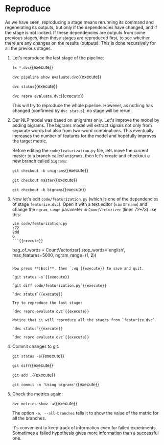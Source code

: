 # Reproduce

As we have seen, reproducing a stage means rerunning its command and
regenerating its outputs, but only if the dependencies have changed,
and if the stage is not locked. If these dependencies are outputs from
some previous stages, then those stages are reproduced first, to see
whether there are any changes on the results (outputs). This is done
recursively for all the previous stages.

1. Let's reproduce the last stage of the pipeline:

   `ls *.dvc`{{execute}}
   
   `dvc pipeline show evaluate.dvc`{{execute}}
   
   `dvc status`{{execute}}

   `dvc repro evaluate.dvc`{{execute}}
   
   This will try to reproduce the whole pipeline. However, as nothing
   has changed (confirmed by `dvc status`), no stage will be rerun.
   
2. Our NLP model was based on unigrams only. Let's improve the model
   by adding bigrams. The bigrams model will extract signals not only
   from separate words but also from two-word combinations. This
   eventually increases the number of features for the model and
   hopefully improves the target metric.
   
   Before editing the `code/featurization.py` file, lets move the
   current master to a branch called `unigrams`, then let's create and
   checkout a new branch called `bigrams`:
   
   `git checkout -b unigrams`{{execute}}
   
   `git checkout master`{{execute}}
   
   `git checkout -b bigrams`{{execute}}

3. Now let's edit `code/featurization.py` (which is one of the
   dependencies of stage `featurize.dvc`). Open it with a text editor
   (`vim` or `nano`) and change the `ngram_range` parameter in
   `CountVectorizer` (lines 72–73) like this:
   
   ```
   vim code/featurization.py
   :72
   2dd
   O
   ```{{execute}}
   
   ```
   bag_of_words = CountVectorizer(
   stop_words='english',
   max_features=5000,
   ngram_range=(1, 2))
   ```{{execute}}
   
   Now press **[Esc]**, then `:wq`{{execute}} to save and quit.
   
   `git status -s`{{execute}}
   
   `git diff code/featurization.py`{{execute}}
   
   `dvc status`{{execute}}
   
   Try to reproduce the last stage:
   
   `dvc repro evaluate.dvc`{{execute}}
   
   Notice that it will reproduce all the stages from `featurize.dvc`.
   
   `dvc status`{{execute}}
   
   `dvc repro evaluate.dvc`{{execute}}
   
4. Commit changes to git:

   `git status -s`{{execute}}
   
   `git diff`{{execute}}
   
   `git add .`{{execute}}
   
   `git commit -m 'Using bigrams'`{{execute}}

5. Check the metrics again:

   `dvc metrics show -a`{{execute}}

   The option `-a, --all-branches` tells it to show the value of the
   metric for all the branches.
   
   It's convenient to keep track of information even for failed
   experiments. Sometimes a failed hypothesis gives more information
   than a successful one.
